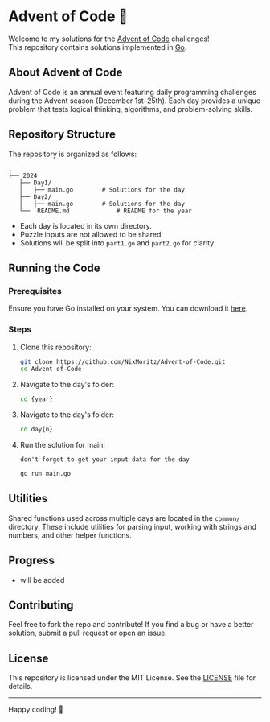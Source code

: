 # Advent of Code 🎄

Welcome to my solutions for the [Advent of Code](https://adventofcode.com/) challenges!  
This repository contains solutions implemented in [Go](https://golang.org/).

## About Advent of Code

Advent of Code is an annual event featuring daily programming challenges during the Advent season (December 1st–25th). Each day provides a unique problem that tests logical thinking, algorithms, and problem-solving skills.

## Repository Structure

The repository is organized as follows:

```text
.
├── 2024
   ├── Day1/
   │   ├── main.go        # Solutions for the day
   ├── Day2/
   │   ├── main.go        # Solutions for the day
   └──  README.md             # README for the year

```

- Each day is located in its own directory.
- Puzzle inputs are not allowed to be shared.
- Solutions will be split into `part1.go` and `part2.go` for clarity.

## Running the Code

### Prerequisites

Ensure you have Go installed on your system. You can download it [here](https://golang.org/dl/).

### Steps

1. Clone this repository:

   ```bash
   git clone https://github.com/NixMoritz/Advent-of-Code.git
   cd Advent-of-Code
   ```

2. Navigate to the day's folder:

   ```bash
   cd {year}
   ```

3. Navigate to the day's folder:

   ```bash
   cd day{n}
   ```

4. Run the solution for main:

   `don't forget to get your input data for the day`

   ```bash
   go run main.go
   ```

## Utilities

Shared functions used across multiple days are located in the `common/` directory. These include utilities for parsing input, working with strings and numbers, and other helper functions.

## Progress

- will be added

## Contributing

Feel free to fork the repo and contribute! If you find a bug or have a better solution, submit a pull request or open an issue.

## License

This repository is licensed under the MIT License. See the [LICENSE](LICENSE) file for details.

---

Happy coding! 🎅
